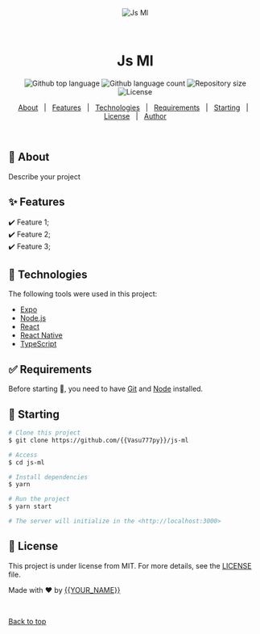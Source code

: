 <div align="center" id="top"> 
  <img src="./.github/app.gif" alt="Js Ml" />

  &#xa0;

  <!-- <a href="https://jsml.netlify.app">Demo</a> -->
</div>

<h1 align="center">Js Ml</h1>

<p align="center">
  <img alt="Github top language" src="https://img.shields.io/github/languages/top/{{Vasu777py}}/js-ml?color=56BEB8">

  <img alt="Github language count" src="https://img.shields.io/github/languages/count/{{Vasu777py}}/js-ml?color=56BEB8">

  <img alt="Repository size" src="https://img.shields.io/github/repo-size/{{Vasu777py}}/js-ml?color=56BEB8">

  <img alt="License" src="https://img.shields.io/github/license/{{Vasu777py}}/js-ml?color=56BEB8">

  <!-- <img alt="Github issues" src="https://img.shields.io/github/issues/{{Vasu777py}}/js-ml?color=56BEB8" /> -->

  <!-- <img alt="Github forks" src="https://img.shields.io/github/forks/{{Vasu777py}}/js-ml?color=56BEB8" /> -->

  <!-- <img alt="Github stars" src="https://img.shields.io/github/stars/{{Vasu777py}}/js-ml?color=56BEB8" /> -->
</p>

<!-- Status -->

<!-- <h4 align="center"> 
	🚧  Js Ml 🚀 Under construction...  🚧
</h4> 

<hr> -->

<p align="center">
  <a href="#dart-about">About</a> &#xa0; | &#xa0; 
  <a href="#sparkles-features">Features</a> &#xa0; | &#xa0;
  <a href="#rocket-technologies">Technologies</a> &#xa0; | &#xa0;
  <a href="#white_check_mark-requirements">Requirements</a> &#xa0; | &#xa0;
  <a href="#checkered_flag-starting">Starting</a> &#xa0; | &#xa0;
  <a href="#memo-license">License</a> &#xa0; | &#xa0;
  <a href="https://github.com/{{Vasu777py}}" target="_blank">Author</a>
</p>

<br>

## :dart: About ##

Describe your project

## :sparkles: Features ##

:heavy_check_mark: Feature 1;\
:heavy_check_mark: Feature 2;\
:heavy_check_mark: Feature 3;

## :rocket: Technologies ##

The following tools were used in this project:

- [Expo](https://expo.io/)
- [Node.js](https://nodejs.org/en/)
- [React](https://pt-br.reactjs.org/)
- [React Native](https://reactnative.dev/)
- [TypeScript](https://www.typescriptlang.org/)

## :white_check_mark: Requirements ##

Before starting :checkered_flag:, you need to have [Git](https://git-scm.com) and [Node](https://nodejs.org/en/) installed.

## :checkered_flag: Starting ##

```bash
# Clone this project
$ git clone https://github.com/{{Vasu777py}}/js-ml

# Access
$ cd js-ml

# Install dependencies
$ yarn

# Run the project
$ yarn start

# The server will initialize in the <http://localhost:3000>
```

## :memo: License ##

This project is under license from MIT. For more details, see the [LICENSE](LICENSE.md) file.


Made with :heart: by <a href="https://github.com/{{Vasu777py}}" target="_blank">{{YOUR_NAME}}</a>

&#xa0;

<a href="#top">Back to top</a>
